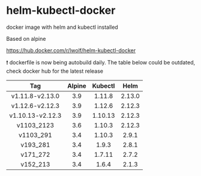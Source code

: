 # helm-kubectl-docker
docker image with helm and kubectl installed

Based on alpine

https://hub.docker.com/r/lwolf/helm-kubectl-docker

:heavy_exclamation_mark: dockerfile is now being autobuild daily. The table below could be outdated, check docker hub for the latest release

|Tag        | Alpine |   Kubectl    | Helm  |
|:---------:|:------:|:------------:|:-----:|
|v1.11.8-v2.13.0  |3.9       |1.11.8         |2.13.0 |
|v1.12.6-v2.12.3  |3.9       |1.12.6         |2.12.3 |
|v1.10.13-v2.12.3 |3.9       |1.10.13        |2.12.3 |  
|v1103_2123 |3.6     |1.10.3        |2.12.3 |  
|v1103_291  |3.4     |1.10.3        |2.9.1  |
|v193_281   |3.4     |1.9.3         |2.8.1  |
|v171_272   |3.4     |1.7.11        |2.7.2  |
|v152_213   |3.4     |1.6.4         |2.1.3  |
